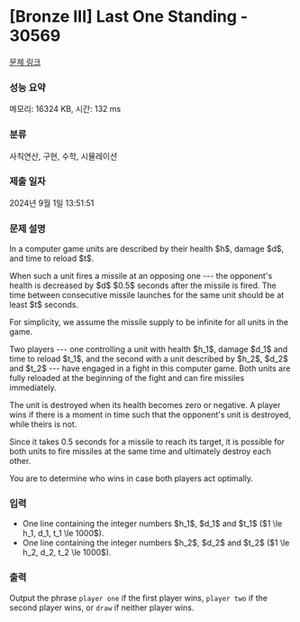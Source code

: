 # [Bronze III] Last One Standing - 30569 

[문제 링크](https://www.acmicpc.net/problem/30569) 

### 성능 요약

메모리: 16324 KB, 시간: 132 ms

### 분류

사칙연산, 구현, 수학, 시뮬레이션

### 제출 일자

2024년 9월 1일 13:51:51

### 문제 설명

<p>In a computer game units are described by their health $h$, damage $d$, and time to reload $t$.</p>

<p>When such a unit fires a missile at an opposing one --- the opponent's health is decreased by $d$ $0.5$ seconds after the missile is fired. The time between consecutive missile launches for the same unit should be at least $t$ seconds. </p>

<p>For simplicity, we assume the missile supply to be infinite for all units in the game.</p>

<p>Two players --- one controlling a unit with health $h_1$, damage $d_1$ and time to reload $t_1$, and the second with a unit described by $h_2$, $d_2$ and $t_2$ --- have engaged in a fight in this computer game. Both units are fully reloaded at the beginning of the fight and can fire missiles immediately.</p>

<p>The unit is destroyed when its health becomes zero or negative. A player wins if there is a moment in time such that the opponent's unit is destroyed, while theirs is not.</p>

<p>Since it takes 0.5 seconds for a missile to reach its target, it is possible for both units to fire missiles at the same time and ultimately destroy each other.</p>

<p>You are to determine who wins in case both players act optimally.</p>

### 입력 

 <ul>
	<li>One line containing the integer numbers $h_1$, $d_1$ and $t_1$ ($1 \le h_1, d_1, t_1 \le 1000$).</li>
	<li>One line containing the integer numbers $h_2$, $d_2$ and $t_2$ ($1 \le h_2, d_2, t_2 \le 1000$).</li>
</ul>

### 출력 

 <p>Output the phrase <code>player one</code> if the first player wins, <code>player two</code> if the second player wins, or <code>draw</code> if neither player wins.</p>

